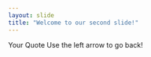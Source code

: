 ```yaml
---
layout: slide
title: "Welcome to our second slide!"
---
```

Your Quote
Use the left arrow to go back!
